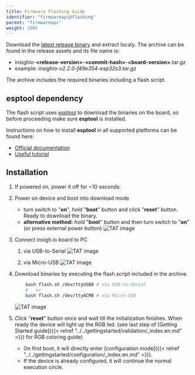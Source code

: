 ```yaml
---
title: Firmware Flashing Guide
identifier: "firmwareapi@flashing"
parent: "firmwareapi"
weight: 1005
---
```


Download the [latest release binary](https://github.com/insighio/insighioNode/releases) and extract localy.
The archive can be found in the release assets and its file name is:

- insighio-**\<release-version\>**-**\<commit-hash\>**-**\<board-version\>**.tar.gz
- example: _insighio-v2.2.0-f49e354-esp32s3.tar.gz_

The archive includes the required binaries including a flash script.

## esptool dependency

The flash script uses [esptool](https://github.com/espressif/esptool) to download the binaries on the board, so before proceeding make sure **esptool** is installed.

Instructions on how to install **esptool** in all supported platforms can be found here:

- [Official documentation](https://docs.espressif.com/projects/esptool/en/latest/esp32/)
- [Useful tutorial](https://randomnerdtutorials.com/flashing-micropython-firmware-esptool-py-esp32-esp8266/)

## Installation

1. If powered on, power it off for ~10 seconds.

1. Power on device and boot into download mode
   - turn switch to "**on**", _hold_ "**boot**" button and _click_ "**reset**" button. Ready to download the binary.
   - **alternative method:** _hold_ "**boot**" button and then turn switch to "**on**" (or press external power button)
     ![TAT image](/images/device-download-mode.png?width=30pc)

1. Connect insigh.io board to PC

   1. via USB-to-Serial
      ![TAT image](/images/device-uart-to-pc.png?width=40pc)

   1. via Micro-USB
      ![TAT image](/images/device-uart-to-pc-usb.png?width=40pc)

1. Download binaries by executing the flash script included in the archive.

   ```bash
       bash flash.sh /dev/ttyUSB0 # via USB-to-Serial
       #   or
       bash flash.sh /dev/ttyACM0 # via Micro-USB
   ```

   ![TAT image](/images/device-firmware-flash.png?width=30pc)

1. _Click_ "**reset**" button once and wait till the initialization finishes. When ready the device will light up the RGB led. (see last step of [Getting Started guide]({{< relref "../../gettingstarted/validation/_index.en.md" >}}) for RGB coloring guide)
   - On first boot, it will directly enter [configuration mode]({{< relref "../../gettingstarted/configuration/_index.en.md" >}}).
   - If the device is already configured, it will continue the normal execution circle.
